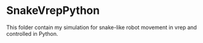 # SnakeVrepPython

This folder contain my simulation for snake-like robot movement in vrep and controlled in Python.

